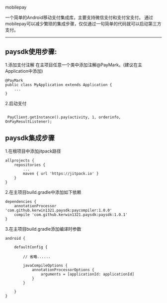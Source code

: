 mobilepay

一个简单的Android移动支付集成库，主要支持微信支付和支付宝支付。
通过mobilepay可以减少繁琐的集成步骤，仅仅通过一句简单的代码就可以启动第三方支付。

---------------------------------------


paysdk使用步骤:
------------------------------------


1.添加支付注解
在主项目任意一个类中添加注解@PayMark。(建议在主Application中添加)

```
@PayMark
public class MyApplication extends Application {
    ...
}
```


2.启动支付

```

 PayClient.getInstance().pay(activity, 1, orderinfo, OnPayResultListener);

```


paysdk集成步骤
-------------------------------------
1.在根项目中添加jitpack路径
```
allprojects {
    repositories {
        ...
        maven { url 'https://jitpack.io' }
    }
}
```


2.在主项目build.gradle中添加如下依赖

```
dependencies {
    annotationProcessor 'com.github.kerwin1321.paysdk:paycompiler:1.0.0'
    compile 'com.github.kerwin1321.paysdk:paysdk:1.0.1'
}
```


3.在主项目build.gradle添加编译时参数

```
android {

    defaultConfig {

        // 省略......

        javaCompileOptions {
            annotationProcessorOptions {
                arguments = [applicationId: applicationId]
            }
        }

    }
}
```



